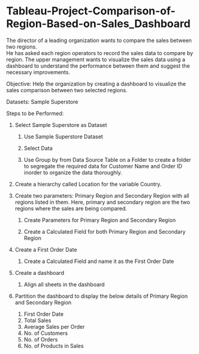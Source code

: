# Tableau-Project-Comparison-of-Region-Based-on-Sales_Dashboard
 
The director of a leading organization wants to compare the sales between two regions.   
He has asked each region operators to record the sales data to compare by region. 
The upper management wants to visualize the sales data using a dashboard to understand the performance between them and suggest the necessary improvements.

 

Objective: Help the organization by creating a dashboard to visualize the sales comparison between two selected regions.

Datasets: Sample Superstore

 

Steps to be Performed: 

1. Select Sample Superstore as Dataset  

     1) Use Sample Superstore Dataset

     2) Select Data

     3) Use Group by from Data Source Table on a Folder to create a folder to segregate the required data for Customer Name and Order ID inorder to organize the            data thoroughly.

2. Create a hierarchy called Location for the variable Country. 

3. Create two parameters: Primary Region and Secondary Region with all regions listed in them. Here, primary and secondary region are the two regions where the     sales are being compared.

    1) Create Parameters for Primary Region and Secondary Region

    2) Create a Calculated Field for both Primary Region and Secondary Region

4. Create a First Order Date

    1) Create a Calculated Field and name it as the First Order Date

5. Create a dashboard

    1) Align all sheets in the dashboard

6. Partition the dashboard to display the below details of Primary Region and Secondary Region

   1) First Order Date
   2) Total Sales
   3) Average Sales per Order
   4) No. of Customers
   5) No. of Orders
   6) No. of Products in Sales

